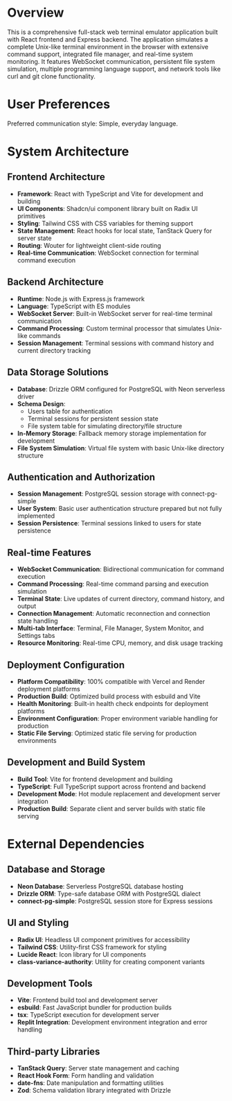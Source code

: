 # Overview

This is a comprehensive full-stack web terminal emulator application built with React frontend and Express backend. The application simulates a complete Unix-like terminal environment in the browser with extensive command support, integrated file manager, and real-time system monitoring. It features WebSocket communication, persistent file system simulation, multiple programming language support, and network tools like curl and git clone functionality.

# User Preferences

Preferred communication style: Simple, everyday language.

# System Architecture

## Frontend Architecture
- **Framework**: React with TypeScript and Vite for development and building
- **UI Components**: Shadcn/ui component library built on Radix UI primitives
- **Styling**: Tailwind CSS with CSS variables for theming support
- **State Management**: React hooks for local state, TanStack Query for server state
- **Routing**: Wouter for lightweight client-side routing
- **Real-time Communication**: WebSocket connection for terminal command execution

## Backend Architecture
- **Runtime**: Node.js with Express.js framework
- **Language**: TypeScript with ES modules
- **WebSocket Server**: Built-in WebSocket server for real-time terminal communication
- **Command Processing**: Custom terminal processor that simulates Unix-like commands
- **Session Management**: Terminal sessions with command history and current directory tracking

## Data Storage Solutions
- **Database**: Drizzle ORM configured for PostgreSQL with Neon serverless driver
- **Schema Design**: 
  - Users table for authentication
  - Terminal sessions for persistent session state
  - File system table for simulating directory/file structure
- **In-Memory Storage**: Fallback memory storage implementation for development
- **File System Simulation**: Virtual file system with basic Unix-like directory structure

## Authentication and Authorization
- **Session Management**: PostgreSQL session storage with connect-pg-simple
- **User System**: Basic user authentication structure prepared but not fully implemented
- **Session Persistence**: Terminal sessions linked to users for state persistence

## Real-time Features
- **WebSocket Communication**: Bidirectional communication for command execution
- **Command Processing**: Real-time command parsing and execution simulation
- **Terminal State**: Live updates of current directory, command history, and output
- **Connection Management**: Automatic reconnection and connection state handling
- **Multi-tab Interface**: Terminal, File Manager, System Monitor, and Settings tabs
- **Resource Monitoring**: Real-time CPU, memory, and disk usage tracking

## Deployment Configuration
- **Platform Compatibility**: 100% compatible with Vercel and Render deployment platforms
- **Production Build**: Optimized build process with esbuild and Vite
- **Health Monitoring**: Built-in health check endpoints for deployment platforms
- **Environment Configuration**: Proper environment variable handling for production
- **Static File Serving**: Optimized static file serving for production environments

## Development and Build System
- **Build Tool**: Vite for frontend development and building
- **TypeScript**: Full TypeScript support across frontend and backend
- **Development Mode**: Hot module replacement and development server integration
- **Production Build**: Separate client and server builds with static file serving

# External Dependencies

## Database and Storage
- **Neon Database**: Serverless PostgreSQL database hosting
- **Drizzle ORM**: Type-safe database ORM with PostgreSQL dialect
- **connect-pg-simple**: PostgreSQL session store for Express sessions

## UI and Styling
- **Radix UI**: Headless UI component primitives for accessibility
- **Tailwind CSS**: Utility-first CSS framework for styling
- **Lucide React**: Icon library for UI components
- **class-variance-authority**: Utility for creating component variants

## Development Tools
- **Vite**: Frontend build tool and development server
- **esbuild**: Fast JavaScript bundler for production builds
- **tsx**: TypeScript execution for development server
- **Replit Integration**: Development environment integration and error handling

## Third-party Libraries
- **TanStack Query**: Server state management and caching
- **React Hook Form**: Form handling and validation
- **date-fns**: Date manipulation and formatting utilities
- **Zod**: Schema validation library integrated with Drizzle